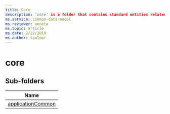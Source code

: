 ```yaml
---
title: Core
description: 'core' is a folder that contains standard entities related to the Common Data Model.
ms.service: common-data-model
ms.reviewer: anneta
ms.topic: article
ms.date: 2/22/2019
ms.author: tpalmer
---
```


# core


## Sub-folders

|Name|
|---|
|[applicationCommon](applicationCommon/overview.md)|



